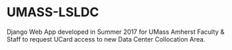 # UMASS-LSLDC
Django Web App developed in Summer 2017 for UMass Amherst Faculty & Staff to request UCard access to new Data Center Collocation Area.
